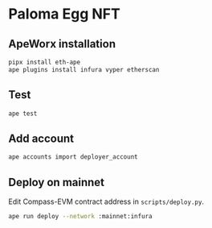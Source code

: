 # Paloma Egg NFT

## ApeWorx installation

```sh
pipx install eth-ape
ape plugins install infura vyper etherscan
```

## Test

```sh
ape test
```

## Add account

```sh
ape accounts import deployer_account
```

## Deploy on mainnet
Edit Compass-EVM contract address in `scripts/deploy.py`.
```sh
ape run deploy --network :mainnet:infura
```
